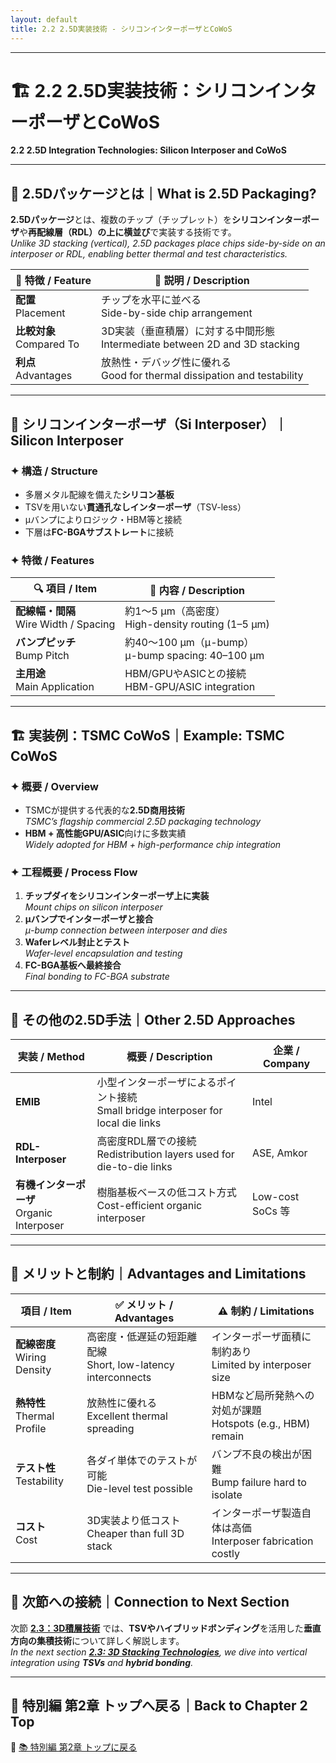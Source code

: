 ```yaml
---
layout: default
title: 2.2 2.5D実装技術 - シリコンインターポーザとCoWoS
---
```


---

# 🏗️ 2.2 2.5D実装技術：シリコンインターポーザとCoWoS  
**2.2 2.5D Integration Technologies: Silicon Interposer and CoWoS**

---

## 🧭 2.5Dパッケージとは｜What is 2.5D Packaging?

**2.5Dパッケージ**とは、複数のチップ（チップレット）を**シリコンインターポーザ**や**再配線層（RDL）**の上に**横並び**で実装する技術です。  
*Unlike 3D stacking (vertical), 2.5D packages place chips side-by-side on an interposer or RDL, enabling better thermal and test characteristics.*

| 🧩 特徴 / Feature | 📝 説明 / Description |
|------------------|----------------------|
| **配置**<br>Placement | チップを水平に並べる<br>Side-by-side chip arrangement |
| **比較対象**<br>Compared To | 3D実装（垂直積層）に対する中間形態<br>Intermediate between 2D and 3D stacking |
| **利点**<br>Advantages | 放熱性・デバッグ性に優れる<br>Good for thermal dissipation and testability |

---

## 🧱 シリコンインターポーザ（Si Interposer）｜Silicon Interposer

### ✦ 構造 / Structure

- 多層メタル配線を備えた**シリコン基板**
- TSVを用いない**貫通孔なしインターポーザ**（TSV-less）
- μバンプによりロジック・HBM等と接続
- 下層は**FC-BGAサブストレート**に接続

### ✦ 特徴 / Features

| 🔍 項目 / Item | 📘 内容 / Description |
|----------------|------------------------|
| **配線幅・間隔**<br>Wire Width / Spacing | 約1〜5 µm（高密度）<br>High-density routing (1–5 µm) |
| **バンプピッチ**<br>Bump Pitch | 約40〜100 µm（μ-bump）<br>μ-bump spacing: 40–100 µm |
| **主用途**<br>Main Application | HBM/GPUやASICとの接続<br>HBM-GPU/ASIC integration |

---

## 🏗️ 実装例：TSMC CoWoS｜Example: TSMC CoWoS

### ✦ 概要 / Overview

- TSMCが提供する代表的な**2.5D商用技術**  
  *TSMC’s flagship commercial 2.5D packaging technology*
- **HBM + 高性能GPU/ASIC**向けに多数実績  
  *Widely adopted for HBM + high-performance chip integration*

### ✦ 工程概要 / Process Flow

1. **チップダイをシリコンインターポーザ上に実装**  
   *Mount chips on silicon interposer*
2. **μバンプでインターポーザと接合**  
   *μ-bump connection between interposer and dies*
3. **Waferレベル封止とテスト**  
   *Wafer-level encapsulation and testing*
4. **FC-BGA基板へ最終接合**  
   *Final bonding to FC-BGA substrate*

---

## 🔧 その他の2.5D手法｜Other 2.5D Approaches

| 実装 / Method | 概要 / Description | 企業 / Company |
|---------------|--------------------|----------------|
| **EMIB** | 小型インターポーザによるポイント接続<br>Small bridge interposer for local die links | Intel |
| **RDL-Interposer** | 高密度RDL層での接続<br>Redistribution layers used for die-to-die links | ASE, Amkor |
| **有機インターポーザ**<br>Organic Interposer | 樹脂基板ベースの低コスト方式<br>Cost-efficient organic interposer | Low-cost SoCs 等 |

---

## 🔎 メリットと制約｜Advantages and Limitations

| 項目 / Item | ✅ メリット / Advantages | ⚠️ 制約 / Limitations |
|-------------|--------------------------|------------------------|
| **配線密度**<br>Wiring Density | 高密度・低遅延の短距離配線<br>Short, low-latency interconnects | インターポーザ面積に制約あり<br>Limited by interposer size |
| **熱特性**<br>Thermal Profile | 放熱性に優れる<br>Excellent thermal spreading | HBMなど局所発熱への対処が課題<br>Hotspots (e.g., HBM) remain |
| **テスト性**<br>Testability | 各ダイ単体でのテストが可能<br>Die-level test possible | バンプ不良の検出が困難<br>Bump failure hard to isolate |
| **コスト**<br>Cost | 3D実装より低コスト<br>Cheaper than full 3D stack | インターポーザ製造自体は高価<br>Interposer fabrication costly |

---

## 📎 次節への接続｜Connection to Next Section

次節 [**2.3：3D積層技術**](./f2_3_3d_pkg.md) では、**TSVやハイブリッドボンディング**を活用した**垂直方向の集積技術**について詳しく解説します。  
*In the next section [**2.3: 3D Stacking Technologies**](./f2_3_3d_pkg.md), we dive into vertical integration using **TSVs** and **hybrid bonding**.*

---

## 🏁 特別編 第2章 トップへ戻る｜Back to Chapter 2 Top

🔗 [📚 特別編 第2章 トップに戻る](./README.md)
